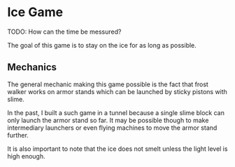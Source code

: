# Ice Game

TODO: How can the time be messured?

The goal of this game is to stay on the ice for as long as possible.

## Mechanics

The general mechanic making this game possible is the fact that frost walker works on armor stands which can be launched by sticky pistons with slime.

In the past, I built a such game in a tunnel because a single slime block can only launch the armor stand so far. It may be possible though to make intermediary launchers or even flying machines to move the armor stand further.

It is also important to note that the ice does not smelt unless the light level is high enough.
